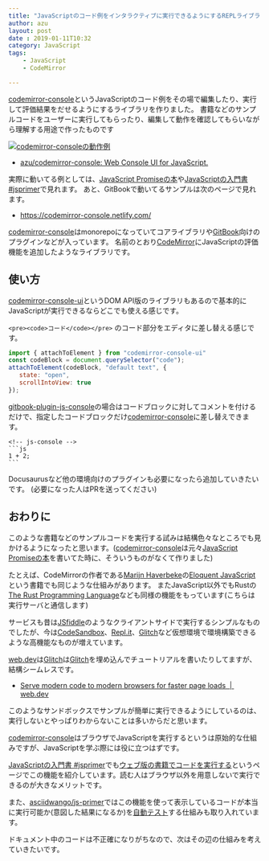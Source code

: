 ```yaml
---
title: "JavaScriptのコード例をインタラクティブに実行できるようにするREPLライブラリ"
author: azu
layout: post
date : 2019-01-11T10:32
category: JavaScript
tags:
    - JavaScript
    - CodeMirror

---
```


[codemirror-console][]というJavaScriptのコード例をその場で編集したり、実行して評価結果をだせるようにするライブラリを作りました。
書籍などのサンプルコードをユーザーに実行してもらったり、編集して動作を確認してもらいながら理解する用途で作ったものです

[![codemirror-consoleの動作例](https://efcl.info/wp-content/uploads/2019/01/11-1547170602.png)](https://github.com/azu/codemirror-console)

- [azu/codemirror-console: Web Console UI for JavaScript.](https://github.com/azu/codemirror-console)

実際に動いてる例としては、[JavaScript Promiseの本](http://azu.github.io/promises-book/)や[JavaScriptの入門書 #jsprimer](https://jsprimer.net/)で見れます。
あと、GitBookで動いてるサンプルは次のページで見れます。

- <https://codemirror-console.netlify.com/>

[codemirror-console][]はmonorepoになっていてコアライブラリや[GitBook](https://www.gitbook.com/)向けのプラグインなどが入っています。
名前のとおり[CodeMirror](https://codemirror.net/)にJavaScriptの評価機能を追加したようなライブラリです。

## 使い方

[codemirror-console-ui](https://github.com/azu/codemirror-console/tree/master/packages/codemirror-console-ui)というDOM API版のライブラリもあるので基本的にJavaScriptが実行できるならどこでも使える感じです。

`<pre><code>コード</code></pre>` のコード部分をエディタに差し替える感じです。

```js
import { attachToElement } from "codemirror-console-ui" 
const codeBlock = document.querySelector("code");
attachToElement(codeBlock, "default text", {
   state: "open",
   scrollIntoView: true
});
```

[gitbook-plugin-js-console](https://github.com/azu/codemirror-console/tree/master/packages/gitbook-plugin-js-console)の場合はコードブロックに対してコメントを付けるだけで、指定したコードブロックだけ[codemirror-console][]に差し替えできます。

	<!-- js-console -->
	```js
	1 + 2;
	```
	
Docusaurusなど他の環境向けのプラグインも必要になったら追加していきたいです。
(必要になった人はPRを送ってください)	

## おわりに

このような書籍などのサンプルコードを実行する試みは結構色々なところでも見かけるようになったと思います。([codemirror-console][]は元々[JavaScript Promiseの本](http://azu.github.io/promises-book/)を書いてた時に、そういうものがなくて作りました)

たとえば、CodeMirrorの作者である[Marijn Haverbeke](https://github.com/marijnh)の[Eloquent JavaScript](https://eloquentjavascript.net/)という書籍でも同じような仕組みがあります。
またJavaScript以外でもRustの[The Rust Programming Language](https://doc.rust-lang.org/book/)なども同様の機能をもっています(こちらは実行サーバと通信します)

サービスも昔は[JSfiddle](https://jsfiddle.net/)のようなクライアントサイドで実行するシンプルなものでしたが、今は[CodeSandbox](https://codesandbox.io/)、[Repl.it](https://repl.it/)、[Glitch](https://glitch.com/)など仮想環境で環境構築できるような高機能なものが増えています。

[web.dev](https://web.dev/)は[Glitch](https://glitch.com/)は[Glitch](https://glitch.com/)を埋め込んでチュートリアルを書いたりしてますが、結構シームレスです。

- [Serve modern code to modern browsers for faster page loads  |  web.dev](https://web.dev/fast/serve-modern-code-to-modern-browsers/codelab-serve-modern-code)

このようなサンドボックスでサンプルが簡単に実行できるようにしているのは、実行しないとやっぱりわからないことは多いからだと思います。

[codemirror-console][]はブラウザでJavaScriptを実行するというは原始的な仕組みですが、JavaScriptを学ぶ際には役に立つはずです。

[JavaScriptの入門書 #jsprimer](https://jsprimer.net/)でも[ウェブ版の書籍でコードを実行する](https://jsprimer.net/basic/read-eval-print/#execute-on-web)というページでこの機能を紹介しています。読む人はブラウザ以外を用意しないで実行できるのが大きなメリットです。

また、[asciidwango/js-primer](https://github.com/asciidwango)ではこの機能を使って表示しているコードが本当に実行可能か(意図した結果になるか)を[自動テスト](https://github.com/asciidwango/js-primer/blob/master/CONTRIBUTING.md#%E3%83%86%E3%82%B9%E3%83%88)する仕組みも取り入れています。

ドキュメント中のコードは不正確になりがちなので、次はその辺の仕組みを考えていきたいです。

[codemirror-console]: https://github.com/azu/codemirror-console
